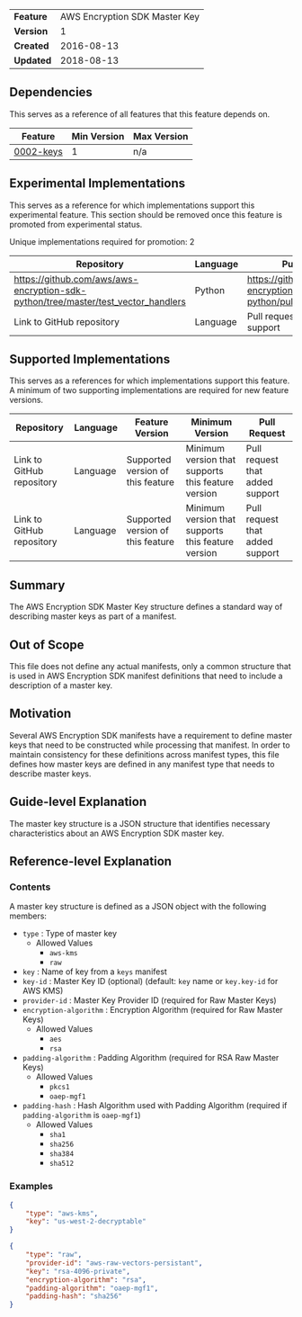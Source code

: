 
|           |                              |
|:----------|:-----------------------------|
|__Feature__|AWS Encryption SDK Master Key |
|__Version__|1                             |
|__Created__|2016-08-13                    |
|__Updated__|2018-08-13                    |

## Dependencies

This serves as a reference of all features that this feature depends on.

| Feature                                             | Min Version | Max Version |
|-----------------------------------------------------|-------------|-------------|
| [0002-keys](./0002-keys.md)                         | 1           | n/a         |

## Experimental Implementations

This serves as a reference for which implementations support this experimental feature. This
section should be removed once this feature is promoted from experimental status.

Unique implementations required for promotion: 2

| Repository                                                                         | Language | Pull Request                                             |
|------------------------------------------------------------------------------------|----------|----------------------------------------------------------|
| https://github.com/aws/aws-encryption-sdk-python/tree/master/test_vector_handlers  | Python   | https://github.com/aws/aws-encryption-sdk-python/pull/63 |
| Link to GitHub repository                                                          | Language | Pull request that added support                          |

## Supported Implementations

This serves as a references for which implementations support this feature. A minimum of two supporting implementations
are required for new feature versions.

| Repository                | Language | Feature Version                   | Minimum Version                                    | Pull Request                    |
|---------------------------|----------|-----------------------------------|----------------------------------------------------|---------------------------------|
| Link to GitHub repository | Language | Supported version of this feature | Minimum version that supports this feature version | Pull request that added support |
| Link to GitHub repository | Language | Supported version of this feature | Minimum version that supports this feature version | Pull request that added support |

## Summary

The AWS Encryption SDK Master Key structure defines a standard way of describing master keys
as part of a manifest.

## Out of Scope

This file does not define any actual manifests, only a common structure that is used in AWS
Encryption SDK manifest definitions that need to include a description of a master key.

## Motivation

Several AWS Encryption SDK manifests have a requirement to define master keys that need to
be constructed while processing that manifest. In order to maintain consistency for these
definitions across manifest types, this file defines how master keys are defined in any
manifest type that needs to describe master keys.

## Guide-level Explanation

The master key structure is a JSON structure that identifies necessary characteristics
about an AWS Encryption SDK master key.

## Reference-level Explanation

### Contents

A master key structure is defined as a JSON object with the following members:

* `type` : Type of master key
    * Allowed Values
        * `aws-kms`
        * `raw`
* `key` : Name of key from a `keys` manifest
* `key-id` : Master Key ID (optional) (default: `key` name or `key.key-id` for AWS KMS)
* `provider-id` : Master Key Provider ID (required for Raw Master Keys)
* `encryption-algorithm` : Encryption Algorithm (required for Raw Master Keys)
    * Allowed Values
        * `aes`
        * `rsa`
* `padding-algorithm` : Padding Algorithm (required for RSA Raw Master Keys)
    * Allowed Values
        * `pkcs1`
        * `oaep-mgf1`
* `padding-hash` : Hash Algorithm used with Padding Algorithm (required if `padding-algorithm` is `oaep-mgf1`)
    * Allowed Values
        * `sha1`
        * `sha256`
        * `sha384`
        * `sha512`

### Examples

```json
{
    "type": "aws-kms",
    "key": "us-west-2-decryptable"
}
```

```json
{
    "type": "raw",
    "provider-id": "aws-raw-vectors-persistant",
    "key": "rsa-4096-private",
    "encryption-algorithm": "rsa",
    "padding-algorithm": "oaep-mgf1",
    "padding-hash": "sha256"
}
```
